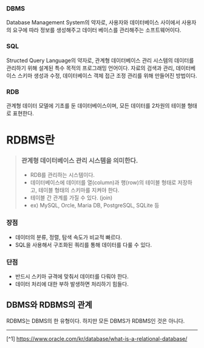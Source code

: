 ### DBMS
Database Management System의 약자로, 사용자와 데이터베이스 사이에서 사용자의 요구에 따라 정보를 생성해주고 데이터 베이스를 관리해주는 소프트웨어이다.

### SQL
Structed Query Language의 약자로, 관계형 데이터베이스 관리 시스템의 데이터를 관리하기 위해 설계된 특수 목적의 프로그래밍 언어이다. 자료의 검색과 관리, 데이터베이스 스키마 생성과 수정, 데이터베이스 객체 접근 조정 관리를 위해 만들어진 방법이다.

### RDB
관계형 데이터 모델에 기초를 둔 데이터베이스이며, 모든 데이터를 2차원의 테이블 형태로 표현한다.

# RDBMS란
> ### 관계형 데이터베이스 관리 시스템을 의미한다. 
> - RDB를 관리하는 시스템이다.
> - 데이터베이스에 데이터를 열(column)과 행(row)의 테이블 형태로 저장하고, 테이블 형태의 스키마를 지켜야 한다.
> - 테이블 간 관계를 가질 수 있다. (join)
> - ex) MySQL, Orcle, Maria DB, PostgreSQL, SQLite 등

### 장점
- 데이터의 분류, 정렬, 탐색 속도가 비교적 빠르다.
- SQL을 사용해서 구조화된 쿼리를 통해 데이터를 다룰 수 있다.

### 단점
- 반드시 스키마 규격에 맞춰서 데이터를 다뤄야 한다.
- 데이터 처리에 대한 부하 발생하면 처리하기 힘들다.

## DBMS와 RDBMS의 관계
RDBMS는 DBMS의 한 유형이다. 하지만 모든 DBMS가 RDBMS인 것은 아니다.

---

[^1] https://www.oracle.com/kr/database/what-is-a-relational-database/
